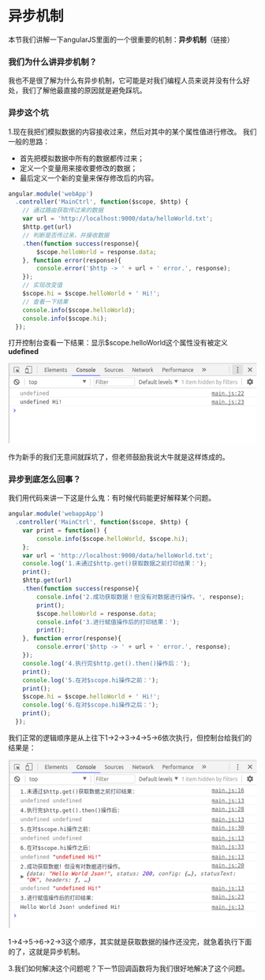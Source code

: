 # 异步机制
本节我们讲解一下angularJS里面的一个很重要的机制：**异步机制**（链接）
### 我们为什么讲异步机制？
我也不是很了解为什么有异步机制，它可能是对我们编程人员来说并没有什么好处，我们了解他最直接的原因就是避免踩坑。

### 异步这个坑
1.现在我把们模拟数据的内容接收过来，然后对其中的某个属性值进行修改。
我们一般的思路：
- 首先把模拟数据中所有的数据都传过来；
- 定义一个变量用来接收要修改的数据；
- 最后定义一个新的变量来保存修改后的内容。

```javascript
angular.module('webApp')
  .controller('MainCtrl', function($scope, $http) {
    // 通过路由获取传过来的数据
    var url = 'http://localhost:9000/data/helloWorld.txt';
    $http.get(url)
    // 判断是否传过来，并接收数据
    .then(function success(response){
        $scope.helloWorld = response.data;
    }, function error(response){
        console.error('$http -> ' + url + ' error.', response);
    });
    // 实现改变值
    $scope.hi = $scope.helloWorld + ' Hi!';
    // 查看一下结果
    console.info($scope.helloWorld);
    console.info($scope.hi);
  });
```

打开控制台查看一下结果：显示$scope.helloWorld这个属性没有被定义**udefined**

![](image/1.png)

作为新手的我们无意间就踩坑了，但老师鼓励我说大牛就是这样炼成的。

### 异步到底怎么回事？
我们用代码来讲一下这是什么鬼：有时候代码能更好解释某个问题。
```javascript
angular.module('webappApp')
  .controller('MainCtrl', function($scope, $http) {
  	var print = function() {
        console.info($scope.helloWorld, $scope.hi);
    };
    var url = 'http://localhost:9000/data/helloWorld.txt';
    console.log('1.未通过$http.get()获取数据之前打印结果：');
    print();
    $http.get(url)
    .then(function success(response){
    	console.info('2.成功获取数据！但没有对数据进行操作。', response);
        print();
        $scope.helloWorld = response.data;
        console.info('3.进行赋值操作后的打印结果：');
     	print();
    }, function error(response){
        console.error('$http -> ' + url + ' error.', response);
    });
    console.log('4.执行完$http.get().then()操作后：');
    print();
    console.log('5.在对$scope.hi操作之前：');
    print();
    $scope.hi = $scope.helloWorld + ' Hi!';     
    console.log('6.在对$scope.hi操作之后：');
    print();  
  });
```

我们正常的逻辑顺序是从上往下1->2->3->4->5->6依次执行，但控制台给我们的结果是：

![](image/2.png)

1->4->5->6->2->3这个顺序，其实就是获取数据的操作还没完，就急着执行下面的了，这就是异步机制。

3.我们如何解决这个问题呢？下一节回调函数将为我们很好地解决了这个问题。

